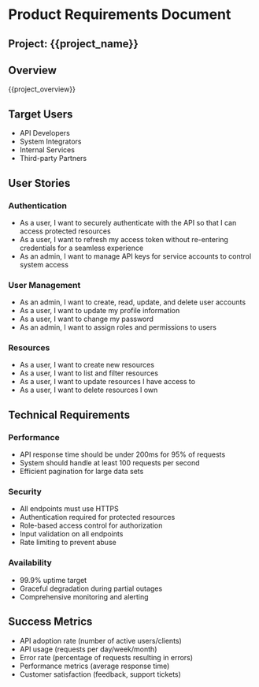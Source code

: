 # Product Requirements Document

## Project: {{project_name}}

## Overview
{{project_overview}}

## Target Users
- API Developers
- System Integrators
- Internal Services
- Third-party Partners

## User Stories

### Authentication
- As a user, I want to securely authenticate with the API so that I can access protected resources
- As a user, I want to refresh my access token without re-entering credentials for a seamless experience
- As an admin, I want to manage API keys for service accounts to control system access

### User Management
- As an admin, I want to create, read, update, and delete user accounts
- As a user, I want to update my profile information
- As a user, I want to change my password
- As an admin, I want to assign roles and permissions to users

### Resources
- As a user, I want to create new resources
- As a user, I want to list and filter resources
- As a user, I want to update resources I have access to
- As a user, I want to delete resources I own

## Technical Requirements

### Performance
- API response time should be under 200ms for 95% of requests
- System should handle at least 100 requests per second
- Efficient pagination for large data sets

### Security
- All endpoints must use HTTPS
- Authentication required for protected resources
- Role-based access control for authorization
- Input validation on all endpoints
- Rate limiting to prevent abuse

### Availability
- 99.9% uptime target
- Graceful degradation during partial outages
- Comprehensive monitoring and alerting

## Success Metrics
- API adoption rate (number of active users/clients)
- API usage (requests per day/week/month)
- Error rate (percentage of requests resulting in errors)
- Performance metrics (average response time)
- Customer satisfaction (feedback, support tickets)